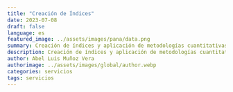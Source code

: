 ```yaml
---
title: "Creación de Índices"
date: 2023-07-08
draft: false
language: es
featured_image: ../assets/images/pana/data.png
summary: Creación de índices y aplicación de metodologías cuantitativas.
description: Creación de índices y aplicación de metodologías cuantitativas.
author: Abel Luis Muñoz Vera
authorimage: ../assets/images/global/author.webp
categories: servicios
tags: servicios
---
```


